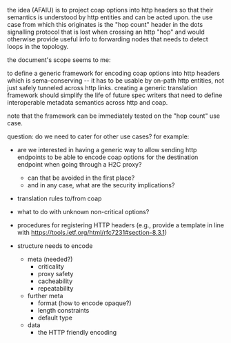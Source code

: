 the idea (AFAIU) is to project coap options into http headers so that their
semantics is understood by http entities and can be acted upon.  the use case
from which this originates is the "hop count" header in the dots signalling
protocol that is lost when crossing an http "hop" and would otherwise provide
useful info to forwarding nodes that needs to detect loops in the topology.

the document's scope seems to me:

to define a generic framework for encoding coap options into http headers which
is sema-conserving -- it has to be usable by on-path http entities, not just
safely tunneled across http links.  creating a generic translation framework
should simplify the life of future spec writers that need to define
interoperable metadata semantics across http and coap.

note that the framework can be immediately tested on the "hop count" use case.

question: do we need to cater for other use cases?  for example:
* are we interested in having a generic way to allow sending http endpoints to
  be able to encode coap options for the destination endpoint when going
  through a H2C proxy?
    * can that be avoided in the first place?
    * and in any case, what are the security implications?

* translation rules to/from coap

* what to do with unknown non-critical options?

* procedures for registering HTTP headers (e.g., provide a template in line
  with https://tools.ietf.org/html/rfc7231#section-8.3.1)

* structure needs to encode
  * meta (needed?)
    * criticality
    * proxy safety
    * cacheability
    * repeatability
  * further meta
    * format (how to encode opaque?)
    * length constraints
    * default type
  * data
    * the HTTP friendly encoding
